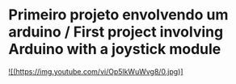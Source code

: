 # Primeiro projeto envolvendo um arduino / First project involving Arduino with a joystick module


[![(https://img.youtube.com/vi/Op5lkWuWvg8/0.jpg)]](https://www.youtube.com/watch?v=Op5lkWuWvg8)
